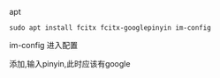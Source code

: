 apt 

`sudo apt install fcitx fcitx-googlepinyin im-config`

im-config 进入配置

添加,输入pinyin,此时应该有google

